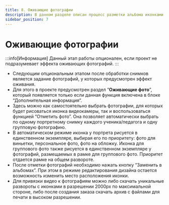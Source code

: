 ```yaml
---
title: 8. Оживающие фотографии
description: В данном разделе описан процесс разметки альбома иконками видеокамеры (оживания)
sidebar_position: 7
---
```


# Оживающие фотографии
:::info[Информация]
Данный этап работы опционален, если проект не подразумевает эффекта оживающих фотографий.
:::
* Следующим опциональным этапом после обработки снимков является задание фотографий, у которых предусмотрен эффект оживания.
* Для этого в проекте предусмотрен раздел “__Оживающие фото__”, который появляется только если данная функция включена в блоке “Дополнительная информация”.
* Здесь можно как самостоятельно выбрать фотографии, для которых будет рисоваться иконка видеокамеры, так и воспользоваться функцией “Отметить фото”. Она позволяет автоматически выбрать по одному портретному снимку каждого ученика/педагога и одну групповую фотографию.
* В автоматическом режиме иконка у портрета рисуется в единственном экземпляре, выбирая его по приоритету: фото для виньетки, персональное фото, фото на обложку. Иконка для группового фото также рисуется в единственном экземпляре у фотографий, размещаемых в рамке для группового фото. Приоритет отдается рамке на общем развороте.
* После отметки фотографий необходимо нажать кнопку “Заменить в альбомах”. При этом в режиме редактирования дизайна остается возможность изменить место расположения иконки.
* Для привязки видео к фотографиям можно либо скачать уникальные развороты с иконками в разрешении 2000px по максимальной стороне, либо после создания заказа скачать архив с файлами для печати в высоком разрешении.
